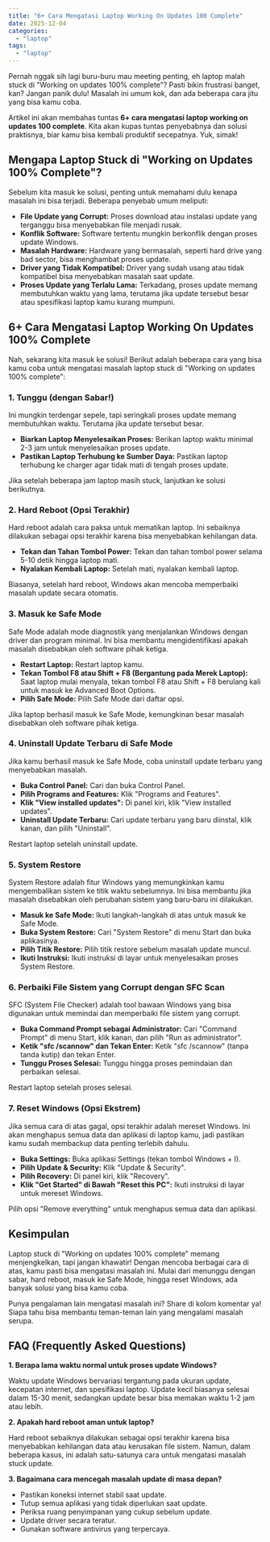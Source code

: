 ```yaml
---
title: "6+ Cara Mengatasi Laptop Working On Updates 100 Complete"
date: 2025-12-04
categories: 
  - "laptop"
tags: 
  - "laptop"
---
```


Pernah nggak sih lagi buru-buru mau meeting penting, eh laptop malah stuck di "Working on updates 100% complete"? Pasti bikin frustrasi banget, kan? Jangan panik dulu! Masalah ini umum kok, dan ada beberapa cara jitu yang bisa kamu coba.

Artikel ini akan membahas tuntas **6+ cara mengatasi laptop working on updates 100 complete**. Kita akan kupas tuntas penyebabnya dan solusi praktisnya, biar kamu bisa kembali produktif secepatnya. Yuk, simak!

## Mengapa Laptop Stuck di "Working on Updates 100% Complete"?

Sebelum kita masuk ke solusi, penting untuk memahami dulu kenapa masalah ini bisa terjadi. Beberapa penyebab umum meliputi:

- **File Update yang Corrupt:** Proses download atau instalasi update yang terganggu bisa menyebabkan file menjadi rusak.
- **Konflik Software:** Software tertentu mungkin berkonflik dengan proses update Windows.
- **Masalah Hardware:** Hardware yang bermasalah, seperti hard drive yang bad sector, bisa menghambat proses update.
- **Driver yang Tidak Kompatibel:** Driver yang sudah usang atau tidak kompatibel bisa menyebabkan masalah saat update.
- **Proses Update yang Terlalu Lama:** Terkadang, proses update memang membutuhkan waktu yang lama, terutama jika update tersebut besar atau spesifikasi laptop kamu kurang mumpuni.

## 6+ Cara Mengatasi Laptop Working On Updates 100% Complete

Nah, sekarang kita masuk ke solusi! Berikut adalah beberapa cara yang bisa kamu coba untuk mengatasi masalah laptop stuck di "Working on updates 100% complete":

### 1\. Tunggu (dengan Sabar!)

Ini mungkin terdengar sepele, tapi seringkali proses update memang membutuhkan waktu. Terutama jika update tersebut besar.

- **Biarkan Laptop Menyelesaikan Proses:** Berikan laptop waktu minimal 2-3 jam untuk menyelesaikan proses update.
- **Pastikan Laptop Terhubung ke Sumber Daya:** Pastikan laptop terhubung ke charger agar tidak mati di tengah proses update.

Jika setelah beberapa jam laptop masih stuck, lanjutkan ke solusi berikutnya.

### 2\. Hard Reboot (Opsi Terakhir)

Hard reboot adalah cara paksa untuk mematikan laptop. Ini sebaiknya dilakukan sebagai opsi terakhir karena bisa menyebabkan kehilangan data.

- **Tekan dan Tahan Tombol Power:** Tekan dan tahan tombol power selama 5-10 detik hingga laptop mati.
- **Nyalakan Kembali Laptop:** Setelah mati, nyalakan kembali laptop.

Biasanya, setelah hard reboot, Windows akan mencoba memperbaiki masalah update secara otomatis.

### 3\. Masuk ke Safe Mode

Safe Mode adalah mode diagnostik yang menjalankan Windows dengan driver dan program minimal. Ini bisa membantu mengidentifikasi apakah masalah disebabkan oleh software pihak ketiga.

- **Restart Laptop:** Restart laptop kamu.
- **Tekan Tombol F8 atau Shift + F8 (Bergantung pada Merek Laptop):** Saat laptop mulai menyala, tekan tombol F8 atau Shift + F8 berulang kali untuk masuk ke Advanced Boot Options.
- **Pilih Safe Mode:** Pilih Safe Mode dari daftar opsi.

Jika laptop berhasil masuk ke Safe Mode, kemungkinan besar masalah disebabkan oleh software pihak ketiga.

### 4\. Uninstall Update Terbaru di Safe Mode

Jika kamu berhasil masuk ke Safe Mode, coba uninstall update terbaru yang menyebabkan masalah.

- **Buka Control Panel:** Cari dan buka Control Panel.
- **Pilih Programs and Features:** Klik "Programs and Features".
- **Klik "View installed updates":** Di panel kiri, klik "View installed updates".
- **Uninstall Update Terbaru:** Cari update terbaru yang baru diinstal, klik kanan, dan pilih "Uninstall".

Restart laptop setelah uninstall update.

### 5\. System Restore

System Restore adalah fitur Windows yang memungkinkan kamu mengembalikan sistem ke titik waktu sebelumnya. Ini bisa membantu jika masalah disebabkan oleh perubahan sistem yang baru-baru ini dilakukan.

- **Masuk ke Safe Mode:** Ikuti langkah-langkah di atas untuk masuk ke Safe Mode.
- **Buka System Restore:** Cari "System Restore" di menu Start dan buka aplikasinya.
- **Pilih Titik Restore:** Pilih titik restore sebelum masalah update muncul.
- **Ikuti Instruksi:** Ikuti instruksi di layar untuk menyelesaikan proses System Restore.

### 6\. Perbaiki File Sistem yang Corrupt dengan SFC Scan

SFC (System File Checker) adalah tool bawaan Windows yang bisa digunakan untuk memindai dan memperbaiki file sistem yang corrupt.

- **Buka Command Prompt sebagai Administrator:** Cari "Command Prompt" di menu Start, klik kanan, dan pilih "Run as administrator".
- **Ketik "sfc /scannow" dan Tekan Enter:** Ketik "sfc /scannow" (tanpa tanda kutip) dan tekan Enter.
- **Tunggu Proses Selesai:** Tunggu hingga proses pemindaian dan perbaikan selesai.

Restart laptop setelah proses selesai.

### 7\. Reset Windows (Opsi Ekstrem)

Jika semua cara di atas gagal, opsi terakhir adalah mereset Windows. Ini akan menghapus semua data dan aplikasi di laptop kamu, jadi pastikan kamu sudah membackup data penting terlebih dahulu.

- **Buka Settings:** Buka aplikasi Settings (tekan tombol Windows + I).
- **Pilih Update & Security:** Klik "Update & Security".
- **Pilih Recovery:** Di panel kiri, klik "Recovery".
- **Klik "Get Started" di Bawah "Reset this PC":** Ikuti instruksi di layar untuk mereset Windows.

Pilih opsi "Remove everything" untuk menghapus semua data dan aplikasi.

## Kesimpulan

Laptop stuck di "Working on updates 100% complete" memang menjengkelkan, tapi jangan khawatir! Dengan mencoba berbagai cara di atas, kamu pasti bisa mengatasi masalah ini. Mulai dari menunggu dengan sabar, hard reboot, masuk ke Safe Mode, hingga reset Windows, ada banyak solusi yang bisa kamu coba.

Punya pengalaman lain mengatasi masalah ini? Share di kolom komentar ya! Siapa tahu bisa membantu teman-teman lain yang mengalami masalah serupa.

## FAQ (Frequently Asked Questions)

**1\. Berapa lama waktu normal untuk proses update Windows?**

Waktu update Windows bervariasi tergantung pada ukuran update, kecepatan internet, dan spesifikasi laptop. Update kecil biasanya selesai dalam 15-30 menit, sedangkan update besar bisa memakan waktu 1-2 jam atau lebih.

**2\. Apakah hard reboot aman untuk laptop?**

Hard reboot sebaiknya dilakukan sebagai opsi terakhir karena bisa menyebabkan kehilangan data atau kerusakan file sistem. Namun, dalam beberapa kasus, ini adalah satu-satunya cara untuk mengatasi masalah stuck update.

**3\. Bagaimana cara mencegah masalah update di masa depan?**

- Pastikan koneksi internet stabil saat update.
- Tutup semua aplikasi yang tidak diperlukan saat update.
- Periksa ruang penyimpanan yang cukup sebelum update.
- Update driver secara teratur.
- Gunakan software antivirus yang terpercaya.
